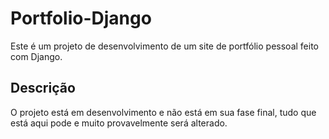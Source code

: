 # Portfolio-Django

Este é um projeto de desenvolvimento de um site de portfólio pessoal feito com Django.

## Descrição

O projeto está em desenvolvimento e não está em sua fase final, tudo que está aqui pode e muito provavelmente será alterado.
